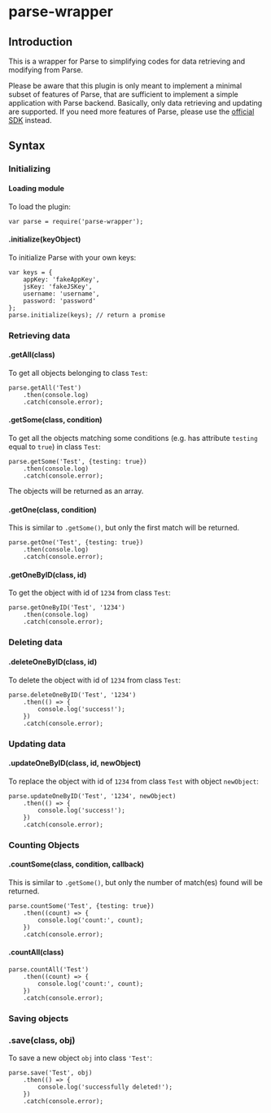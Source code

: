 # parse-wrapper

## Introduction

This is a wrapper for Parse to simplifying codes for data retrieving and modifying from Parse.

Please be aware that this plugin is only meant to implement a minimal subset of features of Parse, that are sufficient to implement a simple application with Parse backend. Basically, only data retrieving and updating are supported. If you need more features of Parse, please use the [official SDK](https://www.npmjs.com/package/parse) instead.

## Syntax

### Initializing

#### Loading module

To load the plugin:
```
var parse = require('parse-wrapper');
```

#### .initialize(keyObject)

To initialize Parse with your own keys:
```
var keys = {
    appKey: 'fakeAppKey',
    jsKey: 'fakeJSKey',
    username: 'username',
    password: 'password'
};
parse.initialize(keys); // return a promise
```

### Retrieving data

#### .getAll(class)
To get all objects belonging to class ```Test```:
```
parse.getAll('Test')
    .then(console.log)
    .catch(console.error);
```

#### .getSome(class, condition)
To get all the objects matching some conditions (e.g. has attribute ```testing``` equal to ```true```) in class ```Test```:
```
parse.getSome('Test', {testing: true})
    .then(console.log)
    .catch(console.error);
```
The objects will be returned as an array.

#### .getOne(class, condition)
This is similar to ```.getSome()```, but only the first match will be returned.
```
parse.getOne('Test', {testing: true})
    .then(console.log)
    .catch(console.error);
```

#### .getOneByID(class, id)
To get the object with id of ```1234``` from class ```Test```:
```
parse.getOneByID('Test', '1234')
    .then(console.log)
    .catch(console.error);
```

### Deleting data

#### .deleteOneByID(class, id)
To delete the object with id of ```1234``` from class ```Test```:
```
parse.deleteOneByID('Test', '1234')
    .then(() => {
        console.log('success!');
    })
    .catch(console.error);
```

### Updating data

#### .updateOneByID(class, id, newObject)
To replace the object with id of ```1234``` from class ```Test``` with object ```newObject```:
```
parse.updateOneByID('Test', '1234', newObject)
    .then(() => {
        console.log('success!');
    })
    .catch(console.error);
```

### Counting Objects

#### .countSome(class, condition, callback)
This is similar to ```.getSome()```, but only the number of match(es) found will be returned.
```
parse.countSome('Test', {testing: true})
    .then((count) => {
        console.log('count:', count);
    })
    .catch(console.error);
```

#### .countAll(class)
```
parse.countAll('Test')
    .then((count) => {
        console.log('count:', count);
    })
    .catch(console.error);
```

### Saving objects

### .save(class, obj)
To save a new object ```obj``` into class `'Test'`:
```
parse.save('Test', obj)
    .then(() => {
        console.log('successfully deleted!');
    })
    .catch(console.error);
```
